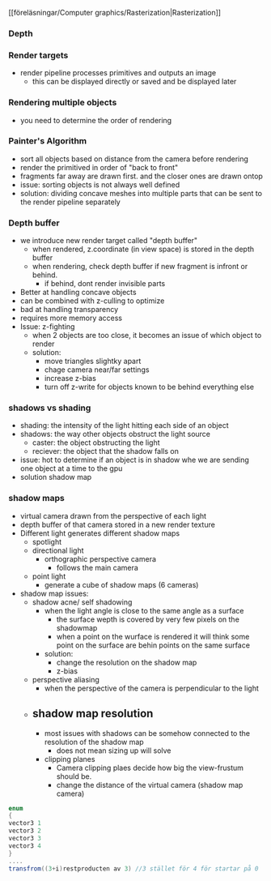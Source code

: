 [[föreläsningar/Computer graphics/Rasterization|Rasterization]]

### Depth

### Render targets
- render pipeline processes primitives and outputs an image
	- this can be displayed directly or saved and be displayed later

### Rendering multiple objects
- you need to determine the order of rendering 
### Painter's Algorithm
- sort all objects based on distance from the camera before rendering
- render the primitived in  order of  "back to front"
- fragments far away are drawn first. and the closer ones are drawn ontop
- issue: sorting objects is not always well defined
- solution: dividing concave meshes into multiple parts that can be sent to the render pipeline separately
### Depth buffer
- we introduce new render target called "depth buffer"
	- when rendered, z.coordinate (in view space) is stored in the depth buffer
	- when rendering, check depth buffer if new fragment is infront or behind. 
		- if behind, dont render invisible parts
- Better at handling concave objects
- can be combined with z-culling to optimize
- bad at handling transparency
- requires more memory access
- Issue: z-fighting
	- when 2 objects are too close, it becomes an issue of which object to render
	- solution:
		- move triangles slightky apart
		- chage camera near/far settings
		- increase z-bias
		- turn off z-write for objects known to be behind everything else
### shadows vs shading
- shading: the intensity of the light hitting each side of an object
- shadows: the way other objects obstruct the light source
	- caster: the object obstructing the light
	- reciever: the object that the shadow falls on
- issue: hot to determine if an object is in shadow whe we are sending one object at a time to the gpu
- solution shadow map
### shadow maps
- virtual camera drawn from the perspective of each light
- depth buffer of that camera stored in a new render texture
- Different light generates different shadow maps
	- spotlight
	- directional light
		- orthographic perspective camera
			- follows the main camera
	- point light
		- generate a cube of shadow maps (6 cameras)
- shadow map issues:
	- shadow acne/ self shadowing
		- when the light angle is close to the same angle as a surface
			- the surface wepth is covered by very few pixels on the shadowmap
			- when a point on the wurface is rendered it will think some point on the surface are behin points on the same surface
		- solution: 
			- change the resolution on the shadow map
			- z-bias
	- perspective aliasing
		- when the perspective of the camera is perpendicular to the light
	- ## shadow map resolution
		- most issues with shadows can be somehow connected to the resolution of the shadow map
			- does not mean sizing up will solve 
		- clipping planes
			- Camera clipping plaes decide how big the view-frustum should be.
			- change the distance of the virtual camera (shadow map camera)






```c#
enum
{
vector3 1
vector3 2
vector3 3
vector3 4
}
....
transfrom((3+i)restproducten av 3) //3 stället för 4 för startar på 0
```